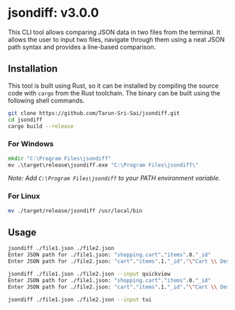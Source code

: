 # jsondiff: v3.0.0

This CLI tool allows comparing JSON data in two files from the terminal. It allows the user to input two files, navigate through them using a neat JSON path syntax and provides a line-based comparison.

## Installation

This tool is built using Rust, so it can be installed by compiling the source code with `cargo` from the Rust toolchain. The binary can be built using the following shell commands.

```bash
git clone https://github.com/Tarun-Sri-Sai/jsondiff.git
cd jsondiff
cargo build --release
```

### For Windows

```cmd
mkdir "C:\Program Files\jsondiff"
mv .\target\release\jsondiff.exe "C:\Program Files\jsondiff\"
```

_Note: Add `C:\Program Files\jsondiff` to your PATH environment variable._

### For Linux

```bash
mv ./target/release/jsondiff /usr/local/bin
```

## Usage

```bash
jsondiff ./file1.json ./file2.json
Enter JSON path for ./file1.json: "shopping.cart"."items".0."_id"                   # Considers double quote (") encapsulation as a property. Array indices can be used directly as is. Dot (.) is used to separate properties and/or indices.
Enter JSON path for ./file2.json: "cart"."items".1."_id"."\"Cart \\ Description\""  # Use backslash (\) to escape (", \) characters inside property name.
```

```bash
jsondiff ./file1.json ./file2.json --input quickview                                # Recommended way to use the tool, prints a preview of the JSON node you're currently at
Enter JSON path for ./file1.json: "shopping.cart"."items".0."_id"
Enter JSON path for ./file2.json: "cart"."items".1."_id"."\"Cart \\ Description\""
```

```bash
jsondiff ./file1.json ./file2.json --input tui                                      # Linux-only mode, opens a TUI to show the preview, allows backspacing
```
